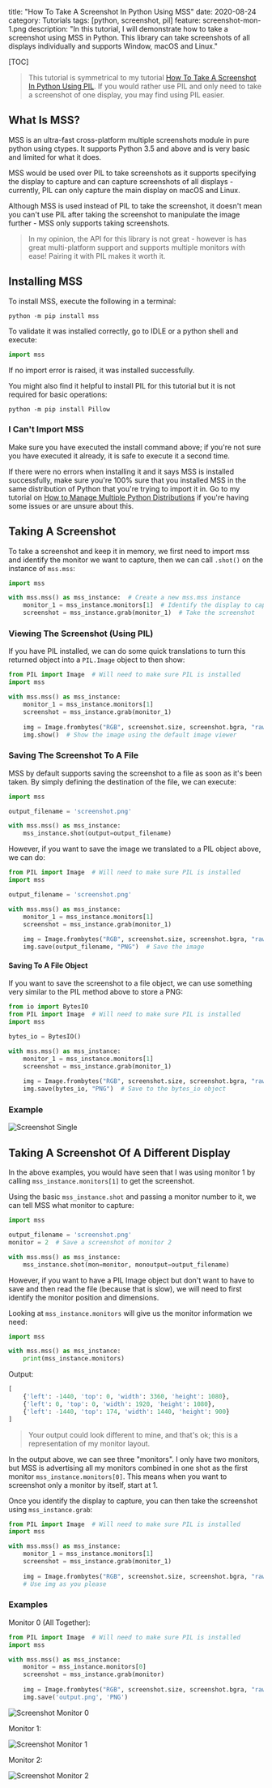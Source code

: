 title: "How To Take A Screenshot In Python Using MSS"
date: 2020-08-24
category: Tutorials
tags: [python, screenshot, pil]
feature: screenshot-mon-1.png
description: "In this tutorial, I will demonstrate how to take a screenshot using MSS in Python. This library can take screenshots of all displays individually and supports Window, macOS and Linux."

[TOC]

> This tutorial is symmetrical to my tutorial [How To Take A Screenshot In Python Using PIL](/blog/post/how-to-take-a-screenshot-in-python-using-pil/). If you would rather use PIL and only need to take a screenshot of one display, you may find using PIL easier.

## What Is MSS?
MSS is an ultra-fast cross-platform multiple screenshots module in pure python using ctypes. It supports Python 3.5 and above and is very basic and limited for what it does.

MSS would be used over PIL to take screenshots as it supports specifying the display to capture and can capture screenshots of all displays - currently, PIL can only capture the main display on macOS and Linux.

Although MSS is used instead of PIL to take the screenshot, it doesn't mean you can't use PIL after taking the screenshot to manipulate the image further - MSS only supports taking screenshots.

> In my opinion, the API for this library is not great - however is has great multi-platform support and supports multiple monitors with ease! Pairing it with PIL makes it worth it.

## Installing MSS
To install MSS, execute the following in a terminal:

```terminal
python -m pip install mss
```

To validate it was installed correctly, go to IDLE or a python shell and execute:

```python
import mss
```

If no import error is raised, it was installed successfully.

You might also find it helpful to install PIL for this tutorial but it is not required for basic operations:

```terminal
python -m pip install Pillow
```

### I Can't Import MSS
Make sure you have executed the install command above; if you're not sure you have executed it already, it is safe to execute it a second time.

If there were no errors when installing it and it says MSS is installed successfully, make sure you're 100% sure that you installed MSS in the same distribution of Python that you're trying to import it in. Go to my tutorial on [How to Manage Multiple Python Distributions](https://nitratine.net/blog/post/how-to-manage-multiple-python-distributions/) if you're having some issues or are unsure about this.

## Taking A Screenshot
To take a screenshot and keep it in memory, we first need to import mss and identify the monitor we want to capture, then we can call `.shot()` on the instance of `mss.mss`:

```python
import mss

with mss.mss() as mss_instance:  # Create a new mss.mss instance
    monitor_1 = mss_instance.monitors[1]  # Identify the display to capture
    screenshot = mss_instance.grab(monitor_1)  # Take the screenshot
```

### Viewing The Screenshot (Using PIL)
If you have PIL installed, we can do some quick translations to turn this returned object into a `PIL.Image` object to then show:

```python
from PIL import Image  # Will need to make sure PIL is installed
import mss

with mss.mss() as mss_instance:
    monitor_1 = mss_instance.monitors[1]
    screenshot = mss_instance.grab(monitor_1)
    
    img = Image.frombytes("RGB", screenshot.size, screenshot.bgra, "raw", "BGRX")  # Convert to PIL.Image
    img.show()  # Show the image using the default image viewer
```

### Saving The Screenshot To A File
MSS by default supports saving the screenshot to a file as soon as it's been taken. By simply defining the destination of the file, we can execute:

```python
import mss

output_filename = 'screenshot.png'

with mss.mss() as mss_instance:
    mss_instance.shot(output=output_filename)
```

However, if you want to save the image we translated to a PIL object above, we can do: 

```python
from PIL import Image  # Will need to make sure PIL is installed
import mss

output_filename = 'screenshot.png'

with mss.mss() as mss_instance:
    monitor_1 = mss_instance.monitors[1]
    screenshot = mss_instance.grab(monitor_1)
    
    img = Image.frombytes("RGB", screenshot.size, screenshot.bgra, "raw", "BGRX")  # Convert to PIL.Image
    img.save(output_filename, "PNG")  # Save the image
```


#### Saving To A File Object
If you want to save the screenshot to a file object, we can use something very similar to the PIL method above to store a PNG:

```python
from io import BytesIO
from PIL import Image  # Will need to make sure PIL is installed
import mss

bytes_io = BytesIO()

with mss.mss() as mss_instance:
    monitor_1 = mss_instance.monitors[1]
    screenshot = mss_instance.grab(monitor_1)
    
    img = Image.frombytes("RGB", screenshot.size, screenshot.bgra, "raw", "BGRX")  # Convert to PIL.Image
    img.save(bytes_io, "PNG")  # Save to the bytes_io object
```

### Example
![Screenshot Single](/posts/how-to-take-a-screenshot-in-python-using-mss/screenshot-mon-1.png)

## Taking A Screenshot Of A Different Display
In the above examples, you would have seen that I was using monitor 1 by calling `mss_instance.monitors[1]` to get the screenshot. 

Using the basic `mss_instance.shot` and passing a monitor number to it, we can tell MSS what monitor to capture:

```python
import mss

output_filename = 'screenshot.png'
monitor = 2  # Save a screenshot of monitor 2

with mss.mss() as mss_instance:
    mss_instance.shot(mon=monitor, monoutput=output_filename)
```

However, if you want to have a PIL Image object but don't want to have to save and then read the file (because that is slow), we will need to first identify the monitor position and dimensions.

Looking at `mss_instance.monitors` will give us the monitor information we need:

```python
import mss

with mss.mss() as mss_instance:
    print(mss_instance.monitors)
```

Output:

```python
[
    {'left': -1440, 'top': 0, 'width': 3360, 'height': 1080},
    {'left': 0, 'top': 0, 'width': 1920, 'height': 1080},
    {'left': -1440, 'top': 174, 'width': 1440, 'height': 900}
]
```

> Your output could look different to mine, and that's ok; this is a representation of my monitor layout.

In the output above, we can see three "monitors". I only have two monitors, but MSS is advertising all my monitors combined in one shot as the first monitor `mss_instance.monitors[0]`. This means when you want to screenshot only a monitor by itself, start at 1.

Once you identify the display to capture, you can then take the screenshot using `mss_instance.grab`:

```python
from PIL import Image  # Will need to make sure PIL is installed
import mss

with mss.mss() as mss_instance:
    monitor_1 = mss_instance.monitors[1]
    screenshot = mss_instance.grab(monitor_1)
    
    img = Image.frombytes("RGB", screenshot.size, screenshot.bgra, "raw", "BGRX")  # Convert to PIL.Image
    # Use img as you please
```

### Examples
Monitor 0 (All Together):

```python
from PIL import Image  # Will need to make sure PIL is installed
import mss

with mss.mss() as mss_instance:
    monitor = mss_instance.monitors[0]
    screenshot = mss_instance.grab(monitor)
    
    img = Image.frombytes("RGB", screenshot.size, screenshot.bgra, "raw", "BGRX")  # Convert to PIL.Image
    img.save('output.png', 'PNG')
```

![Screenshot Monitor 0](/posts/how-to-take-a-screenshot-in-python-using-mss/screenshot-mon-0.png)

Monitor 1:

![Screenshot Monitor 1](/posts/how-to-take-a-screenshot-in-python-using-mss/screenshot-mon-1.png)

Monitor 2:

![Screenshot Monitor 2](/posts/how-to-take-a-screenshot-in-python-using-mss/screenshot-mon-2.png)
